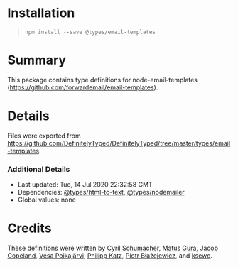# Installation
> `npm install --save @types/email-templates`

# Summary
This package contains type definitions for node-email-templates (https://github.com/forwardemail/email-templates).

# Details
Files were exported from https://github.com/DefinitelyTyped/DefinitelyTyped/tree/master/types/email-templates.

### Additional Details
 * Last updated: Tue, 14 Jul 2020 22:32:58 GMT
 * Dependencies: [@types/html-to-text](https://npmjs.com/package/@types/html-to-text), [@types/nodemailer](https://npmjs.com/package/@types/nodemailer)
 * Global values: none

# Credits
These definitions were written by [Cyril Schumacher](https://github.com/cyrilschumacher), [Matus Gura](https://github.com/gurisko), [Jacob Copeland](https://github.com/blankstar85), [Vesa Poikajärvi](https://github.com/vesse), [Philipp Katz](https://github.com/qqilihq), [Piotr Błażejewicz](https://github.com/peterblazejewicz), and [ksewo](https://github.com/ksewo).
